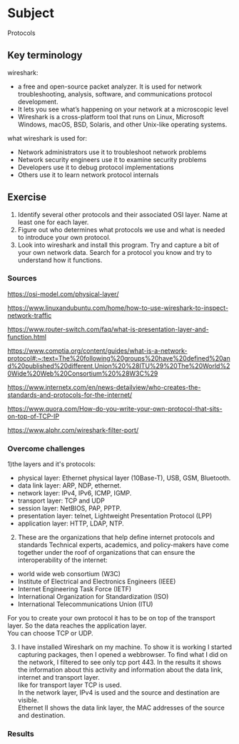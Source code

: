 # Subject
Protocols

## Key terminology
wireshark:  
- a free and open-source packet analyzer. It is used for network troubleshooting, analysis, software, and communications protocol development.  
- It lets you see what’s happening on your network at a microscopic level  
- Wireshark is a cross-platform tool that runs on Linux, Microsoft Windows, macOS, BSD, Solaris, and other Unix-like operating systems.  

what wireshark is used for:  
- Network administrators use it to troubleshoot network problems
- Network security engineers use it to examine security problems
- Developers use it to debug protocol implementations
- Others use it to learn network protocol internals

## Exercise  
1) Identify several other protocols and their associated OSI layer. Name at least one for each layer.
2) Figure out who determines what protocols we use and what is needed to introduce your own protocol.
3) Look into wireshark and install this program. Try and capture a bit of your own network data. Search for a protocol you know and try to understand how it functions.


### Sources
https://osi-model.com/physical-layer/  

https://www.linuxandubuntu.com/home/how-to-use-wireshark-to-inspect-network-traffic  

https://www.router-switch.com/faq/what-is-presentation-layer-and-function.html  

https://www.comptia.org/content/guides/what-is-a-network-protocol#:~:text=The%20following%20groups%20have%20defined%20and%20published%20different,Union%20%28ITU%29%20The%20World%20Wide%20Web%20Consortium%20%28W3C%29  

https://www.internetx.com/en/news-detailview/who-creates-the-standards-and-protocols-for-the-internet/  

https://www.quora.com/How-do-you-write-your-own-protocol-that-sits-on-top-of-TCP-IP  

https://www.alphr.com/wireshark-filter-port/

### Overcome challenges  
1)the layers and it's protocols:  
- physical layer: Ethernet physical layer (10Base-T), USB, GSM, Bluetooth. 
- data link layer: ARP, NDP, ethernet.
- network layer: IPv4, IPv6, ICMP, IGMP.
- transport layer: TCP and UDP
- session layer: NetBIOS, PAP, PPTP.
- presentation layer: telnet, Lightweight Presentation Protocol (LPP)
- application layer: HTTP, LDAP, NTP.

2) These are the organizations that help define internet protocols and standards
Technical experts, academics, and policy-makers have come together under the roof of organizations that can ensure the interoperability of the internet: 

- world wide web consortium (W3C)
- Institute of Electrical and Electronics Engineers (IEEE)
- Internet Engineering Task Force (IETF)
- International Organization for Standardization (ISO)
- International Telecommunications Union (ITU)  

For you to create your own protocol it has to be on top of the transport layer. So the data reaches the application layer.  
You can choose TCP or UDP.  

3) I have installed Wireshark on my machine. To show it is working I started capturing packages, then I opened a webbrowser. To find what I did on the network, I filtered to see only tcp port 443. In the results it shows the information about this activity and information about the data link, internet and transport layer.   
like for transport layer TCP is used.  
In the network layer, IPv4 is used and the source and destination are visible.  
Ethernet II shows the data link layer, the MAC addresses of the source and destination. 
### Results